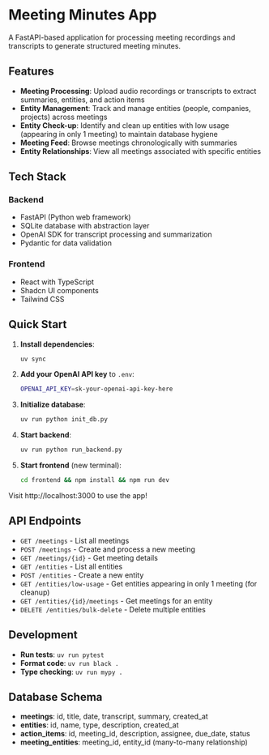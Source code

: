 # Meeting Minutes App

A FastAPI-based application for processing meeting recordings and transcripts to generate structured meeting minutes.

## Features

- **Meeting Processing**: Upload audio recordings or transcripts to extract summaries, entities, and action items
- **Entity Management**: Track and manage entities (people, companies, projects) across meetings
- **Entity Check-up**: Identify and clean up entities with low usage (appearing in only 1 meeting) to maintain database hygiene
- **Meeting Feed**: Browse meetings chronologically with summaries
- **Entity Relationships**: View all meetings associated with specific entities

## Tech Stack

### Backend
- FastAPI (Python web framework)
- SQLite database with abstraction layer
- OpenAI SDK for transcript processing and summarization
- Pydantic for data validation

### Frontend
- React with TypeScript
- Shadcn UI components
- Tailwind CSS

## Quick Start

1. **Install dependencies**:
   ```bash
   uv sync
   ```

2. **Add your OpenAI API key** to `.env`:
   ```bash
   OPENAI_API_KEY=sk-your-openai-api-key-here
   ```

3. **Initialize database**:
   ```bash
   uv run python init_db.py
   ```

4. **Start backend**:
   ```bash
   uv run python run_backend.py
   ```

5. **Start frontend** (new terminal):
   ```bash
   cd frontend && npm install && npm run dev
   ```

Visit http://localhost:3000 to use the app!

## API Endpoints

- `GET /meetings` - List all meetings
- `POST /meetings` - Create and process a new meeting
- `GET /meetings/{id}` - Get meeting details
- `GET /entities` - List all entities
- `POST /entities` - Create a new entity
- `GET /entities/low-usage` - Get entities appearing in only 1 meeting (for cleanup)
- `GET /entities/{id}/meetings` - Get meetings for an entity
- `DELETE /entities/bulk-delete` - Delete multiple entities

## Development

- **Run tests**: `uv run pytest`
- **Format code**: `uv run black .`
- **Type checking**: `uv run mypy .`

## Database Schema

- **meetings**: id, title, date, transcript, summary, created_at
- **entities**: id, name, type, description, created_at
- **action_items**: id, meeting_id, description, assignee, due_date, status
- **meeting_entities**: meeting_id, entity_id (many-to-many relationship)